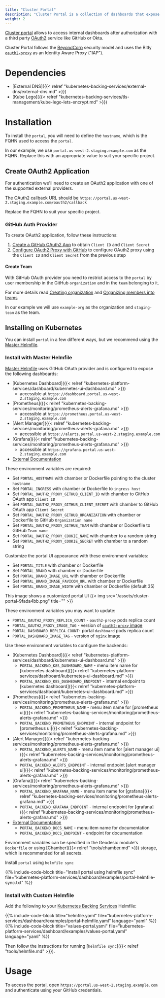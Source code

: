 ```yaml
---
title: "Cluster Portal"
description: "Cluster Portal is a collection of dashboards that expose several services behind an OAuth2 proxy"
weight: 2
---
```


[Cluster portal](https://github.com/cloudposse/charts/tree/master/incubator/portal) allows to access
internal dashboards after authorization with a third party [OAuth2](https://en.wikipedia.org/wiki/OAuth) service like GitHub or Okta.

Cluster Portal follows the [BeyondCorp](https://www.beyondcorp.com/) security model and uses the Bitly [`oauth2-proxy`](https://github.com/bitly/oauth2_proxy) as an Identity Aware Proxy ("IAP").

# Dependencies

* [External DNS]({{< relref "kubernetes-backing-services/external-dns/external-dns.md" >}})
* [Kube Lego]({{< relref "kubernetes-backing-services/tls-management/kube-lego-lets-encrypt.md" >}})

# Installation

To install the `portal`, you will need to define the `hostname`, which is the FQHN used to access the `portal`.

In our example, we use `portal.us-west-2.staging.example.com` as the FQHN. Replace this with an appropriate value to suit your specific project.

## Create OAuth2 Application

For authentication we'll need to create an OAuth2 application with one of the supported external providers.

The OAuth2 callback URL should be `https://portal.us-west-2.staging.example.com/oauth2/callback`

Replace the FQHN to suit your specific project.

### GitHub Auth Provider

To create OAuth2 application, follow these instructions:

1. [Create a GitHub OAuth2 App](https://developer.github.com/apps/building-oauth-apps/creating-an-oauth-app/) to obtain `Client ID` and `Client Secret`
2. [Configure OAuth2 Proxy with GitHub](https://github.com/bitly/oauth2_proxy#github-auth-provider) to configure OAuth2 proxy using the `Client ID` and `Client Secret` from the previous step

#### Create Team

With GitHub OAuth provider you need to restrict access to the `portal` by user membership
in the GitHub `organization` and in the `team` belonging to it.

For more details read [Creating organization](https://help.github.com/articles/creating-a-new-organization-from-scratch/)
and [Organizing members into teams](https://help.github.com/articles/organizing-members-into-teams/)

In our example we will use `example-org` as the organization and `staging-team` as the team.

## Installing on Kubernetes

You can install `portal` in a few different ways, but we recommend using the [Master Helmfile](https://github.com/cloudposse/geodesic/blob/master/rootfs/conf/kops/helmfile.yaml).

### Install with Master Helmfile

[Master Helmfile](https://github.com/cloudposse/geodesic/blob/master/rootfs/conf/kops/helmfile.yaml)
uses GitHub OAuth provider and is configured to expose the following dashboards:

* [Kubernetes Dashboard]({{< relref "kubernetes-platform-services/dashboard/kubernetes-ui-dashboard.md" >}})
  - accessible at `https://dashboard.portal.us-west-2.staging.example.com`
* [Prometheus]({{< relref "kubernetes-backing-services/monitoring/prometheus-alerts-grafana.md" >}})
  - accessible at `https://prometheus.portal.us-west-2.staging.example.com`
* [Alert Manager]({{< relref "kubernetes-backing-services/monitoring/prometheus-alerts-grafana.md" >}})
  - accessible at `https://alerts.portal.us-west-2.staging.example.com`
* [Grafana]({{< relref "kubernetes-backing-services/monitoring/prometheus-alerts-grafana.md" >}})
  - accessible at `https://grafana.portal.us-west-2.staging.example.com`
* [External Documentation](https://docs.cloudposse.com)

These environment variables are required:

* Set `PORTAL_HOSTNAME` with chamber or Dockerfile pointing to the cluster `hostname`
* Set `PORTAL_INGRESS` with chamber or Dockerfile to `ingress host`
* Set `PORTAL_OAUTH2_PROXY_GITHUB_CLIENT_ID` with chamber to GitHub OAuth app `Client ID`
* Set `PORTAL_OAUTH2_PROXY_GITHUB_CLIENT_SECRET` with chamber to GitHub OAuth app `Client Secret`
* Set `PORTAL_OAUTH2_PROXY_GITHUB_ORGANIZATION` with chamber or Dockerfile to GitHub `Organization name`
* Set `PORTAL_OAUTH2_PROXY_GITHUB_TEAM` with chamber or Dockerfile to GitHub `Team name`
* Set `PORTAL_OAUTH2_PROXY_COOKIE_NAME` with chamber to a random string
* Set `PORTAL_OAUTH2_PROXY_COOKIE_SECRET` with chamber to a random string

Customize the portal UI appearance with these environment variables:

* Set `PORTAL_TITLE` with chamber or Dockerfile
* Set `PORTAL_BRAND` with chamber or Dockerfile
* Set `PORTAL_BRAND_IMAGE_URL` with chamber or Dockerfile
* Set `PORTAL_BRAND_IMAGE_FAVICON_URL` with chamber or Dockerfile
* Set `PORTAL_BRAND_IMAGE_WIDTH` with chamber or Dockerfile (default 35)

This image shows a customized portal UI
{{< img src="/assets/cluster-portal-9fada4bb.png" title="" >}}

These environment variables you may want to update:

* `PORTAL_OAUTH2_PROXY_REPLICA_COUNT` - `oauth2-proxy` pods replica count
* `PORTAL_OAUTH2_PROXY_IMAGE_TAG` - version of [`oauth2-proxy` image](https://hub.docker.com/r/cloudposse/oauth2-proxy/)
* `PORTAL_DASHBOARD_REPLICA_COUNT`- portal `dashboard` pods replica count
* `PORTAL_DASHBOARD_IMAGE_TAG` - version of [`nginx` image](https://hub.docker.com/_/nginx/)

Use these environment variables to configure the backends:

* [Kubernetes Dashboard]({{< relref "kubernetes-platform-services/dashboard/kubernetes-ui-dashboard.md" >}})
  - `PORTAL_BACKEND_K8S_DASHBOARD_NAME` - menu item name for [kubernetes dashboard]({{< relref "kubernetes-platform-services/dashboard/kubernetes-ui-dashboard.md" >}})
  - `PORTAL_BACKEND_K8S_DASHBOARD_ENDPOINT` - internal endpoint to [kubernetes dashboard]({{< relref "kubernetes-platform-services/dashboard/kubernetes-ui-dashboard.md" >}})
* [Prometheus]({{< relref "kubernetes-backing-services/monitoring/prometheus-alerts-grafana.md" >}})
  - `PORTAL_BACKEND_PROMETHEUS_NAME` - menu item name for [prometheus ui]({{< relref "kubernetes-backing-services/monitoring/prometheus-alerts-grafana.md" >}})
  - `PORTAL_BACKEND_PROMETHEUS_ENDPOINT` - internal endpoint for [prometheus ui]({{< relref "kubernetes-backing-services/monitoring/prometheus-alerts-grafana.md" >}})
* [Alert Manager]({{< relref "kubernetes-backing-services/monitoring/prometheus-alerts-grafana.md" >}})
  - `PORTAL_BACKEND_ALERTS_NAME` - menu item name for [alert manager ui]({{< relref "kubernetes-backing-services/monitoring/prometheus-alerts-grafana.md" >}})
  - `PORTAL_BACKEND_ALERTS_ENDPOINT` - internal endpoint [alert manager ui]({{< relref "kubernetes-backing-services/monitoring/prometheus-alerts-grafana.md" >}})
* [Grafana]({{< relref "kubernetes-backing-services/monitoring/prometheus-alerts-grafana.md" >}})
  - `PORTAL_BACKEND_GRAFANA_NAME` - menu item name for [grafana]({{< relref "kubernetes-backing-services/monitoring/prometheus-alerts-grafana.md" >}})
  - `PORTAL_BACKEND_GRAFANA_ENDPOINT` - internal endpoint for [grafana]({{< relref "kubernetes-backing-services/monitoring/prometheus-alerts-grafana.md" >}})
* [External Documentation](https://docs.cloudposse.com)
  - `PORTAL_BACKEND_DOCS_NAME` - menu item name for documentation
  - `PORTAL_BACKEND_DOCS_ENDPOINT` - endpoint for documentation

Environment variables can be specified in the Geodesic module's `Dockerfile` or using [Chamber]({{< relref "tools/chamber.md" >}}) storage, which is recommended for all secrets.

Install `portal` using `helmfile sync`

{{% include-code-block title="Install portal using helmfile sync" file="kubernetes-platform-services/dashboard/examples/portal-helmfile-sync.txt" %}}

### Install with Custom Helmfile

Add the following to your [Kubernetes Backing Services](/kubernetes-backing-services) Helmfile:

{{% include-code-block  title="helmfile.yaml" file="kubernetes-platform-services/dashboard/examples/portal-helmfile.yaml" language="yaml" %}}
{{% include-code-block  title="values-portal.yaml" file="kubernetes-platform-services/dashboard/examples/values-portal.yaml" language="yaml" %}}

Then follow the instructions for running [`helmfile sync`]({{< relref "tools/helmfile.md" >}}).

# Usage

To access the portal, open `https://portal.us-west-2.staging.example.com` and authenticate using your GitHub credentials.
